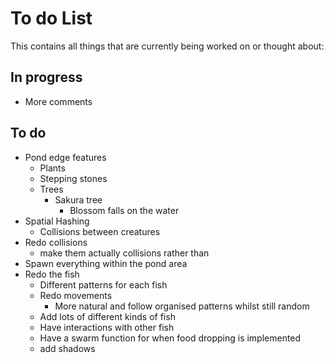 # To do List
This contains all things that are currently being worked on or thought about:

## In progress
 * More comments

## To do
 * Pond edge features
   * Plants
   * Stepping stones
   * Trees
     * Sakura tree
       * Blossom falls on the water
 * Spatial Hashing
   * Collisions between creatures
 * Redo collisions
   * make them actually collisions rather than
 * Spawn everything within the pond area
 * Redo the fish
   * Different patterns for each fish
   * Redo movements
     * More natural and follow organised patterns whilst still random
   * Add lots of different kinds of fish
   * Have interactions with other fish
   * Have a swarm function for when food dropping is implemented
   * add shadows
